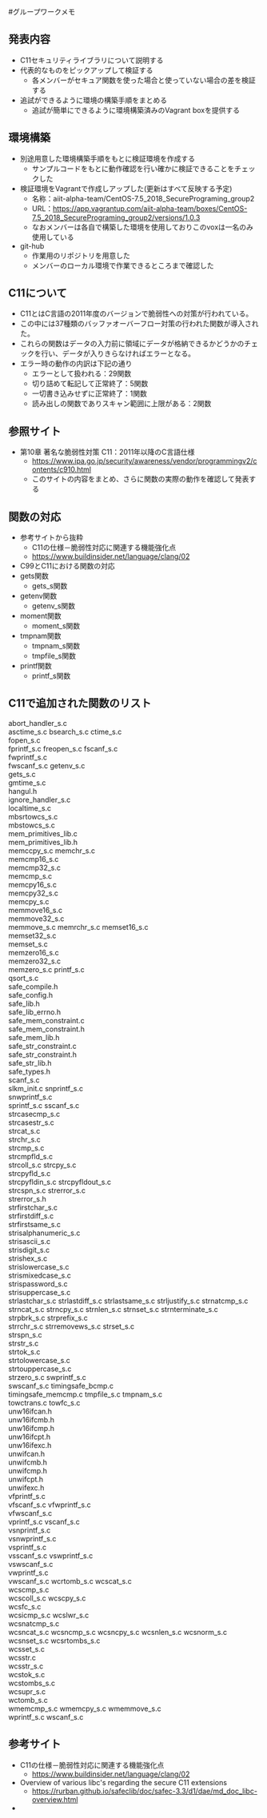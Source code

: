 #グループワークメモ
## 発表内容
- C11セキュリティライブラリについて説明する
- 代表的なものをピックアップして検証する
  - 各メンバーがセキュア関数を使った場合と使っていない場合の差を検証する
- 追試ができるように環境の構築手順をまとめる
  - 追試が簡単にできるように環境構築済みのVagrant boxを提供する

## 環境構築
- 別途用意した環境構築手順をもとに検証環境を作成する
  - サンプルコードをもとに動作確認を行い確かに検証できることをチェックした
- 検証環境をVagrantで作成しアップした(更新はすべて反映する予定)
  - 名称：aiit-alpha-team/CentOS-7.5_2018_SecurePrograming_group2 
  - URL：https://app.vagrantup.com/aiit-alpha-team/boxes/CentOS-7.5_2018_SecurePrograming_group2/versions/1.0.3 
  - なおメンバーは各自で構築した環境を使用しておりこのvoxは一名のみ使用している
- git-hub
  - 作業用のリポジトリを用意した
  - メンバーのローカル環境で作業できるところまで確認した

## C11について
- C11とはC言語の2011年度のバージョンで脆弱性への対策が行われている。
- この中には37種類のバッファオーバーフロー対策の行われた関数が導入された。
- これらの関数はデータの入力前に領域にデータが格納できるかどうかのチェックを行い、データが入りきらなければエラーとなる。
- エラー時の動作の内訳は下記の通り
    - エラーとして扱われる：29関数
    - 切り詰めて転記して正常終了：5関数
    - 一切書き込みせずに正常終了：1関数
    - 読み出しの関数でありスキャン範囲に上限がある：2関数

## 参照サイト
- 第10章 著名な脆弱性対策 C11：2011年以降のC言語仕様
  - https://www.ipa.go.jp/security/awareness/vendor/programmingv2/contents/c910.html
  - このサイトの内容をまとめ、さらに関数の実際の動作を確認して発表する

## 関数の対応
- 参考サイトから抜粋
    - C11の仕様－脆弱性対応に関連する機能強化点
    - https://www.buildinsider.net/language/clang/02
- C99とC11における関数の対応
- gets関数
    - gets_s関数
- getenv関数
    - getenv_s関数
- moment関数
    - moment_s関数
- tmpnam関数
    - tmpnam_s関数
    - tmpfile_s関数
- printf関数
    - printf_s関数

## C11で追加された関数のリスト
abort_handler_s.c	
asctime_s.c	
bsearch_s.c	
ctime_s.c	
fopen_s.c	
fprintf_s.c	
freopen_s.c	
fscanf_s.c	
fwprintf_s.c	
fwscanf_s.c	
getenv_s.c	
gets_s.c	
gmtime_s.c	
hangul.h	
ignore_handler_s.c	
localtime_s.c	
mbsrtowcs_s.c	
mbstowcs_s.c	
mem_primitives_lib.c	
mem_primitives_lib.h	
memccpy_s.c	
memchr_s.c	
memcmp16_s.c	
memcmp32_s.c	
memcmp_s.c	
memcpy16_s.c	
memcpy32_s.c	
memcpy_s.c	
memmove16_s.c	
memmove32_s.c	
memmove_s.c	
memrchr_s.c	
memset16_s.c	
memset32_s.c	
memset_s.c	
memzero16_s.c	
memzero32_s.c	
memzero_s.c	
printf_s.c	
qsort_s.c	
safe_compile.h	
safe_config.h	
safe_lib.h	
safe_lib_errno.h	
safe_mem_constraint.c	
safe_mem_constraint.h	
safe_mem_lib.h	
safe_str_constraint.c	
safe_str_constraint.h	
safe_str_lib.h	
safe_types.h	
scanf_s.c	
slkm_init.c	
snprintf_s.c	
snwprintf_s.c	
sprintf_s.c	
sscanf_s.c	
strcasecmp_s.c	
strcasestr_s.c	
strcat_s.c	
strchr_s.c	
strcmp_s.c	
strcmpfld_s.c	
strcoll_s.c	
strcpy_s.c	
strcpyfld_s.c	
strcpyfldin_s.c	
strcpyfldout_s.c	
strcspn_s.c	
strerror_s.c	
strerror_s.h	
strfirstchar_s.c	
strfirstdiff_s.c	
strfirstsame_s.c	
strisalphanumeric_s.c	
strisascii_s.c	
strisdigit_s.c	
strishex_s.c	
strislowercase_s.c	
strismixedcase_s.c	
strispassword_s.c	
strisuppercase_s.c	
strlastchar_s.c	
strlastdiff_s.c	
strlastsame_s.c	
strljustify_s.c	
strnatcmp_s.c	
strncat_s.c	
strncpy_s.c	
strnlen_s.c	
strnset_s.c	
strnterminate_s.c	
strpbrk_s.c	
strprefix_s.c	
strrchr_s.c	
strremovews_s.c	
strset_s.c	
strspn_s.c	
strstr_s.c	
strtok_s.c	
strtolowercase_s.c	
strtouppercase_s.c	
strzero_s.c	
swprintf_s.c	
swscanf_s.c	
timingsafe_bcmp.c	
timingsafe_memcmp.c	
tmpfile_s.c	
tmpnam_s.c	
towctrans.c	
towfc_s.c	
unw16ifcan.h	
unw16ifcmb.h	
unw16ifcmp.h	
unw16ifcpt.h	
unw16ifexc.h	
unwifcan.h	
unwifcmb.h	
unwifcmp.h	
unwifcpt.h	
unwifexc.h	
vfprintf_s.c	
vfscanf_s.c	
vfwprintf_s.c	
vfwscanf_s.c	
vprintf_s.c	
vscanf_s.c	
vsnprintf_s.c	
vsnwprintf_s.c	
vsprintf_s.c	
vsscanf_s.c	
vswprintf_s.c	
vswscanf_s.c	
vwprintf_s.c	
vwscanf_s.c	
wcrtomb_s.c	
wcscat_s.c	
wcscmp_s.c	
wcscoll_s.c	
wcscpy_s.c	
wcsfc_s.c	
wcsicmp_s.c	
wcslwr_s.c	
wcsnatcmp_s.c	
wcsncat_s.c	
wcsncmp_s.c	
wcsncpy_s.c	
wcsnlen_s.c	
wcsnorm_s.c	
wcsnset_s.c	
wcsrtombs_s.c	
wcsset_s.c	
wcsstr.c	
wcsstr_s.c	
wcstok_s.c	
wcstombs_s.c	
wcsupr_s.c	
wctomb_s.c	
wmemcmp_s.c	
wmemcpy_s.c	
wmemmove_s.c	
wprintf_s.c	
wscanf_s.c

## 参考サイト
- C11の仕様－脆弱性対応に関連する機能強化点
    - https://www.buildinsider.net/language/clang/02
- Overview of various libc's regarding the secure C11 extensions
    - https://rurban.github.io/safeclib/doc/safec-3.3/d1/dae/md_doc_libc-overview.html
- 